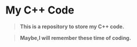# My C++ Code
> __This is a repository to store my C++ code.__

> **Maybe,I will remember these time of coding.**
